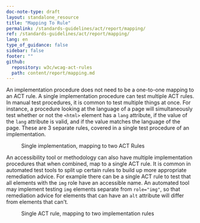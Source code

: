 ```yaml
---
doc-note-type: draft
layout: standalone_resource
title: "Mapping To Rule"
permalink: /standards-guidelines/act/report/mapping/
ref: /standards-guidelines/act/report/mapping/
lang: en
type_of_guidance: false
sidebar: false
footer: ""
github:
  repository: w3c/wcag-act-rules
  path: content/report/mapping.md
---
```


An implementation procedure does not need to be a one-to-one mapping to an ACT rule. A single implementation procedure can test multiple ACT rules. In manual test procedures, it is common to test multiple things at once. For instance, a procedure looking at the language of a page will simultaneously test whether or not the `<html>` element has a `lang` attribute, if the value of the `lang` attribute is valid, and if the value matches the language of the page. These are 3 separate rules, covered in a single test procedure of an implementation.

<figure role="figure" aria-label="Single implementation, mapping to two ACT Rules">
  <figcaption>Single implementation, mapping to two ACT Rules</figcaption>
  <img src="{{ '/content-assets/wcag-act-rules/impl-large-scope.svg' | relative_url }}" alt="">
</figure>

An accessibility tool or methodology can also have multiple implementation procedures that when combined, map to a single ACT rule. It is common in automated test tools to split up certain rules to build up more appropriate remediation advice. For example there can be a single ACT rule to test that all elements with the `img` role have an accessible name. An automated tool may implement testing `img` elements separate from `role="img"`, so that remediation advice for elements that can have an `alt` attribute will differ from elements that can't.

<figure role="figure" aria-label="Single ACT rule, mapping to two implementation rules">
  <figcaption>Single ACT rule, mapping to two implementation rules</figcaption>
  <img src="{{ '/content-assets/wcag-act-rules/impl-small-scope.svg' | relative_url }}" alt="">
</figure>
